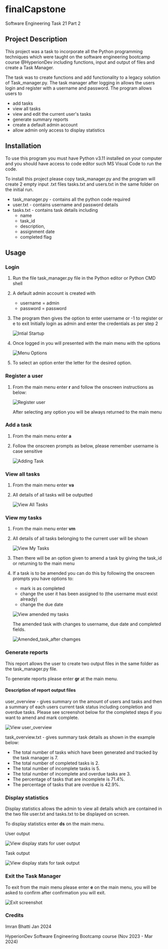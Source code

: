 # finalCapstone
Software Engineering Task 21 Part 2

## Project Description
This project was a task to incorporate all the Python programming techniques which were taught on the software engineering bootcamp course @HyperionDev including functions, input and output of files and create a Task Manager.

The task was to create functions and add functionality to a legacy solution of Task_manager.py. The task manager after logging in allows the users login and register with a username and password. The program allows users to 

* add tasks
* view all tasks
* view and edit the current user's tasks
* generate summary reports
* create a default admin account
* allow admin only access to display statistics

## Installation

To use this program you must have Python v3.11 installed on your computer and you should have access to code editor such MS Visual Code to run the code. 

To install this project please copy task_manager.py and the program will create 2 empty input .txt files tasks.txt and users.txt in the same folder on the initial run.

* task_manager.py  - contains all the python code required
* user.txt         - contains username and password details
* tasks.txt        - contains task details including
  * name
  * task_id
  * description,
  * assignment date
  * completed flag

## Usage

### Login
1. Run the file task_manager.py file in the Python editor or Python CMD shell
2. A default admin account is created with
   * username = admin
   * password = password
3. The program then gives the option to enter username or -1 to register or e to exit
   Initially login as admin and enter the credentials as per step 2

   ![Intial Startup](login.JPG)
4. Once logged in you will presented with the main menu with the options

   ![Menu Options](menu.JPG)
5. To select an option enter the letter for the desired option.

### Register a user
1. From the main menu enter **r** and follow the onscreen instructions as below:

   ![Register user](register.JPG)

   After selecting any option you will be always returned to the main menu

### Add a task
1. From the main menu enter **a**
2. Follow the onscreen prompts as below, please remember username is case sensitive

   ![Adding Task](adding_task.JPG)

### View all tasks
1. From the main menu enter **va**
2. All details of all tasks will be outputted
 
   ![View All Tasks](va_task.JPG)

### View my tasks
1. From the main menu enter **vm**
2. All details of all tasks belonging to the current user will be shown
   
   ![View My Tasks](vm_task.JPG)
   
4. Then there will be an option given to amend a task by giving the task_id or returning to the main menu
5. If a task is to be amended you can do this by following the onscreen prompts you have options to:
   * mark is as completed
   * change the user it has been assigned to (the username must exist already)
   * change the due date
     
   ![View amended my tasks](vm_amend.JPG)

   The amended task with changes to username, due date and completed fields.

   ![Amended_task_after chamges](vm_after.JPG) 

### Generate reports

This report allows the user to create two output files in the same folder as the task_manager.py file.

To generate reports please enter **gr** at the main menu.

#### Description of report output files

user_overview - gives summary on the amount of users and tasks and then a summary of each users current task status including completion and overdue tasks. Please see screenshot below for the completed steps if you want to amend and mark complete.

  ![View user_overview](user_overview.JPG)

task_overview.txt - gives summary task details as shown in the example below:

* The total number of tasks which have been generated and tracked by the task manager is 7.
* The total number of completed tasks is 2.
* The total number of incomplete tasks is 5.
* The total number of incomplete and overdue tasks are 3.
* The percentage of tasks that are incomplete is 71.4%.
* The percentage of tasks that are overdue is 42.9%.

### Display statistics

Display statistics allows the admin to view all details which are contained in the two file user.txt and tasks.txt to be displayed on screen.

To display statistics enter **ds** on the main menu.

User output

  ![View display stats for user output](ds_user.JPG)

Task output

  ![View display stats for task output](ds_task.JPG)

### Exit the Task Manager

To exit from the main menu please enter **e** on the main menu, you will be asked to confirm after confirmation you will exit.

  ![Exit screenshot](exit.JPG)

### Credits

Imran Bhatti Jan 2024

HyperionDev Software Engineering Bootcamp course (Nov 2023 - Mar 2024)
